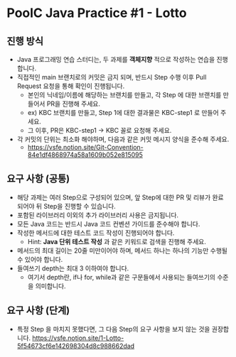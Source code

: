 # PoolC Java Practice #1 - Lotto
## 진행 방식
- Java 프로그래밍 연습 스터디는, 두 과제를 **객체지향** 적으로 작성하는 연습을 진행합니다.
- 직접적인 main 브랜치로의 커밋은 금지 되며, 반드시 Step 수행 이후 Pull Request 요청을 통해 확인이 진행됩니다.
  - 본인의 닉네임/이름에 해당하는 브랜치를 만들고, 각 Step 에 대한 브랜치를 만들어서 PR을 진행해 주세요.
  - ex) KBC 브랜치를 만들고, Step 1에 대한 결과물은 KBC-step1 로 만들어 주세요.
  - 그 이후, PR은 KBC-step1 -> KBC 꼴로 요청해 주세요.
- 각 커밋의 단위는 최소화 해야하며, 다음과 같은 커밋 메시지 양식을 준수해 주세요.
  - https://vsfe.notion.site/Git-Convention-84e1df4868974a58a1609b052e815095

## 요구 사항 (공통)
- 해당 과제는 여러 Step으로 구성되어 있으며, 앞 Step에 대한 PR 및 리뷰가 완료 되어야 뒤 Step을 진행할 수 있습니다.
- 포함된 라이브러리 이외의 추가 라이브러리 사용은 금지됩니다.
- 모든 Java 코드는 반드시 Java 코드 컨벤션 가이드를 준수해야 합니다.
- 작성한 메서드에 대한 테스트 코드 작성이 진행되어야 합니다.
  - Hint: **Java 단위 테스트 작성** 과 같은 키워드로 검색을 진행해 주세요.
- 메서드의 최대 길이는 20줄 미만이어야 하며, 메서드 하나는 하나의 기능만 수행될 수 있어야 합니다.
- 들여쓰기 depth는 최대 3 이하여야 합니다.
  - 여기서 depth란, if나 for, while과 같은 구문들에서 사용되는 들여쓰기의 수준을 의미합니다.

## 요구 사항 (단계)
- 특정 Step 을 마치지 못했다면, 그 다음 Step의 요구 사항을 보지 않는 것을 권장합니다.
  https://vsfe.notion.site/1-Lotto-5f54673cf6e142698304d8c988662dad
